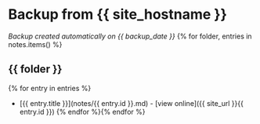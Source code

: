 # Backup from {{ site_hostname }}

_Backup created automatically on {{ backup_date }}_
{% for folder, entries in notes.items() %}
## {{ folder }}
{% for entry in entries %}
- [{{ entry.title }}](notes/{{ entry.id }}.md) - [view online]({{ site_url }}{{ entry.id }})
{% endfor %}{% endfor %}
